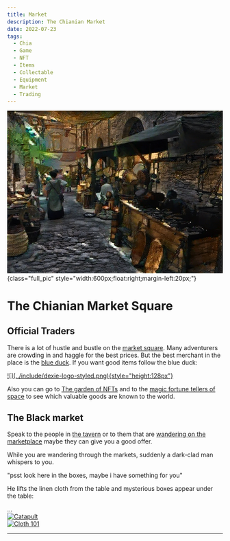 ```yaml
---
title: Market
description: The Chianian Market
date: 2022-07-23
tags:
  - Chia
  - Game
  - NFT
  - Items
  - Collectable
  - Equipment
  - Market
  - Trading
---
```


![](../include/places/lores/market.jpg){class="full_pic" style="width:600px;float:right;margin-left:20px;"}
# The Chianian Market Square

## Official Traders


There is a lot of hustle and bustle on the [market square](https://discord.com/channels/994949585657143296/997830621831368734). Many adventurers are crowding in and haggle for the best prices. But the best merchant in the place is the [blue duck](https://dexie.space/offers/col16fpva26fhdjp2echs3cr7c30gzl7qe67hu9grtsjcqldz354asjsyzp6wx/xch). If you want good items follow the blue duck:

<a href="https://dexie.space/offers/col16fpva26fhdjp2echs3cr7c30gzl7qe67hu9grtsjcqldz354asjsyzp6wx/xch" target="_blank" markdown="1">
![](../include/dexie-logo-styled.png){style="height:128px"}
</a>

Also you can go to [The garden of NFTs](https://mintgarden.io/collections/chia-inventory-col16fpva26fhdjp2echs3cr7c30gzl7qe67hu9grtsjcqldz354asjsyzp6wx) and to the [magic fortune tellers of space](https://www.spacescan.io/xch/nft/collection/col16fpva26fhdjp2echs3cr7c30gzl7qe67hu9grtsjcqldz354asjsyzp6wx) to see which valuable goods are known to the world.

## The Black market

Speak to the people in [the tavern](https://discord.com/channels/994949585657143296/995483089881026631) or to them that are [wandering on the marketplace](https://discord.com/channels/994949585657143296/997830621831368734) maybe they can give you a good offer.



While you are wandering through the markets, suddenly a dark-clad man whispers to you.

"psst look here in the boxes, maybe i have something for you"

He lifts the linen cloth from the table and mysterious boxes appear under the table:
<div id="market-messages">
...
</div>

<!-- OFFERSTART -->

<div class="market-box" onclick="flip_marketbox(event)">
  <div class="market-box-inner" name="Mysterious Box 1">
    <div class="market-box-back">
      <a class="black_market" href="../offers/catapult22_1_nft1ud00hyr3rxghm8yzwwq4ma7a9fwgxte83r825m6euz9e3wqtec6sz0vfg3_x_0.2XCH.offer"  name="Catapult">
      <img src="https://acdqa7ufkaysxhgxkys6tu4m2uv6z3lj7lxq5cvieqjoac7a.arweave.net/AIcAfoVQMSuc11Yl6dOM1Svs7W-n67_w6KqC_QS4Avg" alt="Catapult" style="width:150px;height:150px;">
      </a>
    </div>
    <div class="market-box-front">
    </div>
  </div>
</div>
<div class="market-box" onclick="flip_marketbox(event)">
  <div class="market-box-inner" name="Mysterious Box 2">
    <div class="market-box-back">
      <a class="black_market" href="../offers/cloth101_1_nft16mw87zh5t2p22nn6zw0ejn3p8qzpxrrx74x4cqytasx27yr7k0es87kff9_x_0.035XCH.offer" name="Cloth 101">
      <img src="https://5tjmytztq3rpbzcjt3jt6djnttya4pl2wzrbvhs5xz5stiifzuda.arweave.net/7NLMTzOG4vDkSZ7TPw0tnPAOPXq2YhqeXb57KaEFzQY" alt="Cloth 101" style="width:150px;height:150px;">
      </a>
    </div>
    <div class="market-box-front">
    </div>
  </div>
</div>

<!-- OFFEREND -->

<hr style="clear:both">

